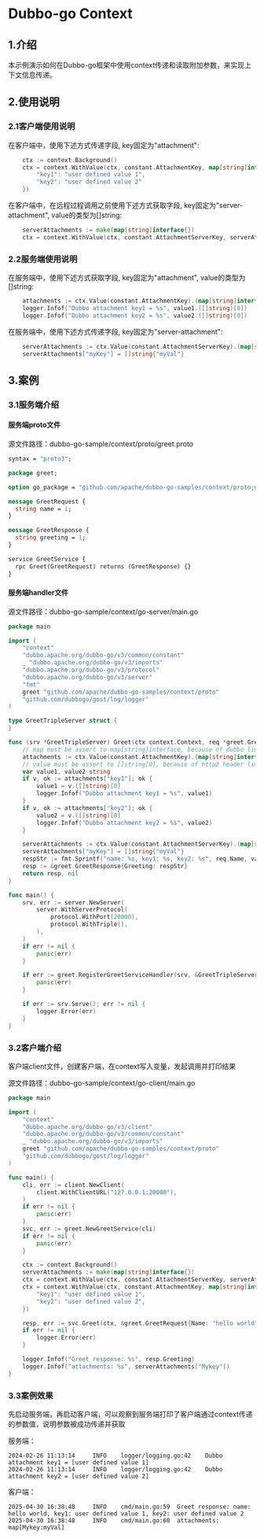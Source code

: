 # Dubbo-go Context

## 1.介绍

本示例演示如何在Dubbo-go框架中使用context传递和读取附加参数，来实现上下文信息传递。

## 2.使用说明
### 2.1客户端使用说明

在客户端中，使用下述方式传递字段, key固定为"attachment":

```go
	ctx := context.Background()
	ctx = context.WithValue(ctx, constant.AttachmentKey, map[string]interface{}{
        "key1": "user defined value 1",
        "key2": "user defined value 2"
	})
```
在客户端中，在远程过程调用之前使用下述方式获取字段, key固定为"server-attachment", value的类型为[]string:
```go
	serverAttachments := make(map[string]interface{})
	ctx = context.WithValue(ctx, constant.AttachmentServerKey, serverAttachments)
```

### 2.2服务端使用说明

在服务端中，使用下述方式获取字段, key固定为"attachment", value的类型为[]string:
```go
    attachments := ctx.Value(constant.AttachmentKey).(map[string]interface{})
    logger.Infof("Dubbo attachment key1 = %s", value1.([]string)[0])
    logger.Infof("Dubbo attachment key2 = %s", value2.([]string)[0])
```
在服务端中，使用下述方式传递字段, key固定为"server-attachment":
```go
	serverAttachments := ctx.Value(constant.AttachmentServerKey).(map[string]interface{})
	serverAttachments["myKey"] = []string{"myVal"}
```

## 3.案例

### 3.1服务端介绍

#### 服务端proto文件

源文件路径：dubbo-go-sample/context/proto/greet.proto

```protobuf
syntax = "proto3";

package greet;

option go_package = "github.com/apache/dubbo-go-samples/context/proto;greet";

message GreetRequest {
  string name = 1;
}

message GreetResponse {
  string greeting = 1;
}

service GreetService {
  rpc Greet(GreetRequest) returns (GreetResponse) {}
}
```

#### 服务端handler文件

源文件路径：dubbo-go-sample/context/go-server/main.go

```go
package main

import (
	"context"
	"dubbo.apache.org/dubbo-go/v3/common/constant"
	_ "dubbo.apache.org/dubbo-go/v3/imports"
	"dubbo.apache.org/dubbo-go/v3/protocol"
	"dubbo.apache.org/dubbo-go/v3/server"
	"fmt"
	greet "github.com/apache/dubbo-go-samples/context/proto"
	"github.com/dubbogo/gost/log/logger"
)

type GreetTripleServer struct {
}

func (srv *GreetTripleServer) Greet(ctx context.Context, req *greet.GreetRequest) (*greet.GreetResponse, error) {
	// map must be assert to map[string]interface, because of dubbo limitation
	attachments := ctx.Value(constant.AttachmentKey).(map[string]interface{})
	// value must be assert to []string[0], because of http2 header limitation
	var value1, value2 string
	if v, ok := attachments["key1"]; ok {
		value1 = v.([]string)[0]
		logger.Infof("Dubbo attachment key1 = %s", value1)
	}
	if v, ok := attachments["key2"]; ok {
		value2 = v.([]string)[0]
		logger.Infof("Dubbo attachment key2 = %s", value2)
	}

	serverAttachments := ctx.Value(constant.AttachmentServerKey).(map[string]interface{})
	serverAttachments["myKey"] = []string{"myVal"}
	respStr := fmt.Sprintf("name: %s, key1: %s, key2: %s", req.Name, value1, value2)
	resp := &greet.GreetResponse{Greeting: respStr}
	return resp, nil
}

func main() {
	srv, err := server.NewServer(
		server.WithServerProtocol(
			protocol.WithPort(20000),
			protocol.WithTriple(),
		),
	)
	if err != nil {
		panic(err)
	}

	if err := greet.RegisterGreetServiceHandler(srv, &GreetTripleServer{}); err != nil {
		panic(err)
	}

	if err := srv.Serve(); err != nil {
		logger.Error(err)
	}
}
```

### 3.2客户端介绍

客户端client文件，创建客户端，在context写入变量，发起调用并打印结果

源文件路径：dubbo-go-sample/context/go-client/main.go

```go
package main

import (
	"context"
	"dubbo.apache.org/dubbo-go/v3/client"
	"dubbo.apache.org/dubbo-go/v3/common/constant"
	_ "dubbo.apache.org/dubbo-go/v3/imports"
	greet "github.com/apache/dubbo-go-samples/context/proto"
	"github.com/dubbogo/gost/log/logger"
)

func main() {
	cli, err := client.NewClient(
		client.WithClientURL("127.0.0.1:20000"),
	)
	if err != nil {
		panic(err)
	}
	svc, err := greet.NewGreetService(cli)
	if err != nil {
		panic(err)
	}

	ctx := context.Background()
	serverAttachments := make(map[string]interface{})
	ctx = context.WithValue(ctx, constant.AttachmentServerKey, serverAttachments)
	ctx = context.WithValue(ctx, constant.AttachmentKey, map[string]interface{}{
		"key1": "user defined value 1",
		"key2": "user defined value 2",
	})

	resp, err := svc.Greet(ctx, &greet.GreetRequest{Name: "hello world"})
	if err != nil {
		logger.Error(err)
	}

	logger.Infof("Greet response: %s", resp.Greeting)
	logger.Infof("attachments: %s", serverAttachments["Mykey"])
}
```

### 3.3案例效果

先启动服务端，再启动客户端，可以观察到服务端打印了客户端通过context传递的参数值，说明参数被成功传递并获取

服务端：
```
2024-02-26 11:13:14     INFO    logger/logging.go:42    Dubbo attachment key1 = [user defined value 1]
2024-02-26 11:13:14     INFO    logger/logging.go:42    Dubbo attachment key2 = [user defined value 2]
```
客户端：
```
2025-04-30 16:38:48     INFO    cmd/main.go:59  Greet response: name: hello world, key1: user defined value 1, key2: user defined value 2
2025-04-30 16:38:48     INFO    cmd/main.go:60  attachments: map[Mykey:myVal]
```


